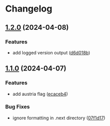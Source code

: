 # Changelog

## [1.2.0](https://github.com/philostler/philostler.com/compare/www-1.1.0...www-1.2.0) (2024-04-08)


### Features

* add logged version output ([d6d018b](https://github.com/philostler/philostler.com/commit/d6d018badb31eb6975a05464b0cc5b96fc6c24be))

## [1.1.0](https://github.com/philostler/philostler.com/compare/www-v1.0.0...www-1.1.0) (2024-04-07)


### Features

* add austria flag ([ecaceb4](https://github.com/philostler/philostler.com/commit/ecaceb4b05f6a75509a541b5558f8231126df905))


### Bug Fixes

* ignore formatting in .next directory ([07f1d17](https://github.com/philostler/philostler.com/commit/07f1d174e86ff2917d432ccf6d35379afbe49402))
